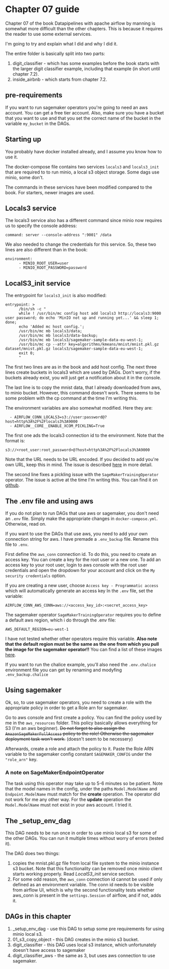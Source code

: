 # Chapter 07 guide

Chapter 07 of the book Datapipelines with apache airflow
by manning is somewhat more difficult than the other
chapters. This is because it requires the reader to use
some external services.

I'm going to try and explain what I did and why I did it.

The entire folder is basically split into two parts:
1. digit_classifier - which has some examples before
the book starts with the larger digit classifier
example, including that example (in short until
chapter 7.2).
2. inside_airbnb - which starts from chapter 7.2.

## pre-requirements
If you want to run sagemaker operators you're going to
need an aws account. You can get a free tier account.
Also, make sure you have a bucket that you want to use
and that you set the correct name of the bucket
in the variable `my_bucket` in the DAGs.

## Starting up
You probably have docker installed already, and I assume
you know how to use it.

The docker-compose file contains two services `locals3`
and `locals3_init` that are required to to run minio, a
local s3 object storage. Some dags use minio, some don't.

The commands in these services have been modified compared
to the book. For starters, newer images are used.

## Locals3 service
The locals3 service also has a different command since
minio now requires us to specify the console address:
```
command: server --console-address ":9001" /data
```
We also needed to change the credentials for this
service. So, these two lines are also different
than in the book:
```
environment:
      - MINIO_ROOT_USER=user
      - MINIO_ROOT_PASSWORD=password
```

## LocalS3_init service

The entrypoint for `locals3_init` is also modified:
```
entrypoint: >
      /bin/sh -c "
      while ! /usr/bin/mc config host add locals3 http://locals3:9000 user password; do echo 'MinIO not up and running yet...' && sleep 1; done;
      echo 'Added mc host config.';
      /usr/bin/mc mb locals3/data;
      /usr/bin/mc mb locals3/data-backup;
      /usr/bin/mc mb locals3/sagemaker-sample-data-eu-west-1;
      /usr/bin/mc cp --attr key=algorithms/kmeans/mnist/mnist.pkl.gz dataset/mnist.pkl.gz locals3/sagemaker-sample-data-eu-west-1;
      exit 0;
      "
```
The first two lines are as in the book and add host
config.
The next three lines create buckets in locals3 which
are used by DAGs. Don't worry,
if the buckets already exist, you will just get a
notification about it in the console.

The last line is to copy the mnist data, that I already
downloaded from aws, to minio bucket. However,
this command doesn't work. There seems to be some
problem with the cp command at the time I'm writing
this.

The environment variables are also somewhat modified.
Here they are:
```
  - AIRFLOW_CONN_LOCALS3=s3://user:password@?host=http%3A%2F%2Flocals3%3A9000
  - AIRFLOW__CORE__ENABLE_XCOM_PICKLING=True
```
The first one ads the locals3 connection id to the
environment. Note that the format is:
```
s3://<root_user:root_password>@?host=http%3A%2F%2Flocals3%3A9000
```
Note that the URL needs to be URL encoded. If you
decided to add you're own URL, keep this in mind.
The issue is described [here](url=https://stackoverflow.com/questions/69079916/how-to-connect-airflow-to-minio-s3?noredirect=1#comment122102111_69079916)
in more detail.

The second line fixes a pickling issue with the
`SageMakerTrainingOperator` operator. The issue is active
at the time I'm writing this. You can find it on
[github](url=https://github.com/apache/airflow/issues/16386).

## The .env file and using aws
If you do not plan to run DAGs that use aws or sagemaker,
you don't need an `.env` file.
Simply make the appropriate changes in
`docker-compose.yml`.
Otherwise, read on.

If you want to use the DAGs that use aws, you need
to add your own connection string for aws.
I have premade a `.env_backup` file. Rename this file
to `.env`.

First define the `aws_conn` connection id. To do this,
you need to create an access key. You can create
a key for the root user or a new one.
To add an access key to your root user, login to aws
console with the root user credentials and open the
dropdown for your account and click on the `My security
credentials` option.

If you are creating a new user, choose `Access key - Programmatic
access` which will automatically generate an access key
In the `.env` file, set the variable:
```
AIRFLOW_CONN_AWS_CONN=aws://<access_key_id>:<secret_access_key>
```

The sagemaker operator `SageMakerTrainingOperator`
requires you to define a default aws region,
which i do through the .env file:
```
AWS_DEFAULT_REGION=eu-west-1
```

I have not tested whether other operators require
this variable.
**Also note that the default region must be the same
as the one from which you pull the image for the
sagemaker operator!!**
You can find a list of these images [here](https://docs.aws.amazon.com/sagemaker/latest/dg/sagemaker-algo-docker-registry-paths.html).

If you want to run the chalice example, you'll also
need the `.env.chalice` environment file you can get
by renaming and modyfing `.env_backup.chalice`

## Using sagemaker
Ok, so, to use sagemaker operators, you need to create a
role with the appropriate policy in order to get a
Role arn for sagemaker.

Go to aws console and first create a policy. You can
find the policy used by me in the `aws_resources` folder.
This policy basically allows everything for S3 (I'm an aws
beginner). ~~Do not forget to also assign the
`AmazonSageMakerFullAccess` policy to the role! Otherwise
the sagemaker deployment task won't work.~~ (doesn't
seem to be necessery)

Afterwards, create a role and attach the policy to it.
Paste the Role ARN variable to the sagemaker config
constant `SAGEMAKER_CONFIG` under the `"role_arn"` key.

### A note on SageMakerEndpointOperator
The task using this operator may take up to 5-6 minutes
so be patient.
Note that the model names in the config, under the paths
`Model.ModelName` and `Endpoint.ModelName`
must match for the **create** operation.
The operator did not work for me any other way. For the
**update** operation the `Model.ModelName` must not
exist in your aws account. I tried it.

## The _setup_env_dag
This DAG needs to be run once in order to use
minio local s3 for some of the other DAGs. You can run
it multiple times without worry of errors (tested it).

The DAG does two things:
1. copies the mnist.pkl.gz file from local file system
to the minio instance s3 bucket. Note that this
functionality can be removed once minio client starts
working properly. Read _LocalS3_init_ service section.
2. For some odd reason, the `aws_conn` connection id
cannot be used if only defined as an environment
variable. The conn id needs to be visible from airflow
UI, which is why the second functionality tests whether
aws_conn is present in the `settings.Session` of airflow,
and if not, adds it.

## DAGs in this chapter
1. _setup_env_dag - use this DAG to setup some pre
requirements for using minio local s3.
2. 01_s3_copy_object - this DAG creates in the minio s3
bucket.
3. digit_classifier - this DAG uses local s3 instance,
which unfortunately doesn't have access to sagemaker
4. digit_classifier_aws - the same as 3, but uses
aws connection to use sagemaker.
